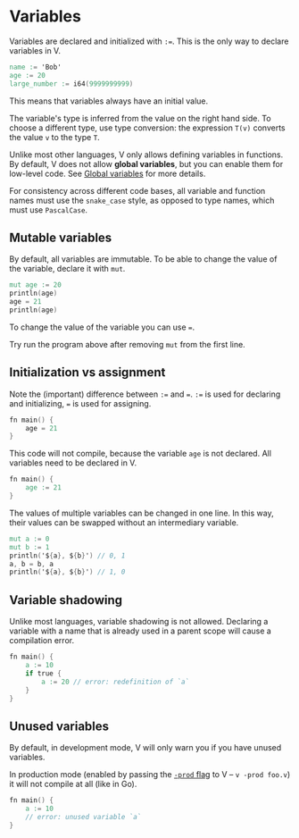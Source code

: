 # Variables

Variables are declared and initialized with `:=`. 
This is the only way to declare variables in V.

```v
name := 'Bob'
age := 20
large_number := i64(9999999999)
```

This means that variables always have an initial value.

The variable's type is inferred from the value on the right hand side.
To choose a different type, use type conversion: the expression `T(v)` 
converts the value `v` to the type `T`.

Unlike most other languages, V only allows defining variables in functions.
By default, V does not allow **global variables**, but you can enable them for low-level code. 
See [Global variables](./global-variables) for more details.

For consistency across different code bases, all variable and function names
must use the `snake_case` style, as opposed to type names, which must use `PascalCase`.

## Mutable variables

By default, all variables are immutable.
To be able to change the value of the variable, declare it with `mut`.

```v play
mut age := 20
println(age)
age = 21
println(age)
```

To change the value of the variable you can use `=`.

Try run the program above after removing `mut` from the first line.

## Initialization vs assignment

Note the (important) difference between `:=` and `=`.
`:=` is used for declaring and initializing, `=` is used for assigning.

```v failcompile
fn main() {
	age = 21
}
```

This code will not compile, because the variable `age` is not declared.
All variables need to be declared in V.

```v
fn main() {
	age := 21
}
```

The values of multiple variables can be changed in one line.
In this way, their values can be swapped without an intermediary variable.

```v
mut a := 0
mut b := 1
println('${a}, ${b}') // 0, 1
a, b = b, a
println('${a}, ${b}') // 1, 0
```

## Variable shadowing

Unlike most languages, variable shadowing is not allowed. Declaring a variable with a name
that is already used in a parent scope will cause a compilation error.

```v play
fn main() {
	a := 10
	if true {
		a := 20 // error: redefinition of `a`
	}
}
```

## Unused variables

By default, in development mode, V will only warn you if you have unused variables.

In production mode (enabled by passing the [`-prod` flag](production-builds.md) to V – `v -prod foo.v`)
it will not compile at all (like in Go).

```v failcompile nofmt
fn main() {
	a := 10
	// error: unused variable `a`
}
```
